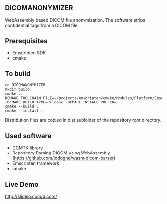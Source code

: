 ## DICOMANONYMIZER
WebAssembly based DICOM file anonymization. The software strips confidential tags from a DICOM file.
## Prerequisites
- Emscripten SDK
- cmake
## To build 
```
cd DICOMANONYMIZER
mkdir build
cmake .. -DCMAKE_TOOLCHAIN_FILE=~/projects/emscripten/cmake/Modules/Platform/Emscripten.cmake -DCMAKE_BUILD_TYPE=Release -DCMAKE_INSTALL_PREFIX=.
cmake --build .
cmake --install .
```

Distribution files are copied in dist subfolder of the repository root directory.

## Used software
- DCMTK library
- Repository Parsing DICOM using WebAssembly (https://github.com/jodogne/wasm-dicom-parser)
- Emscripten framework
- cmake
## Live Demo

http://slideio.com/dicom/
